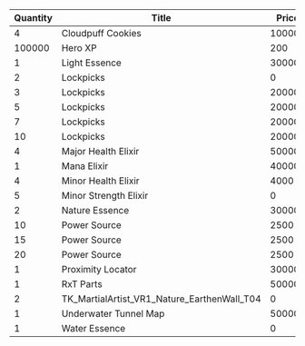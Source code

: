 | Quantity | Title | Price | Currency |  Dev Name |
| -------- | ----- | ----- | -------- |  -------- |
| 4 | Cloudpuff Cookies | 100000 | Gold | Marketplace.L06.Page01.Token.05 |
| 100000 | Hero XP | 200 | Gold | Marketplace.L02.Page01.XP.01 |
| 1 | Light Essence | 300000 | Gold | Marketplace.L12.Page01.Reagent.03 |
| 2 | Lockpicks | 0 | Gold | Marketplace.L01.Page1.VIP5.FreeBonus.02 |
| 3 | Lockpicks | 20000 | Gold | Marketplace.L03.Page01.MapFragments.01 |
| 5 | Lockpicks | 20000 | Gold | Marketplace.L07.Page01.MapFragments.04 |
| 7 | Lockpicks | 20000 | Gold | Marketplace.L11.Page01.TreasureMap.01 |
| 10 | Lockpicks | 20000 | Gold | Marketplace.L16.Page01.TreasureMap.04 |
| 4 | Major Health Elixir | 50000 | Gold | Marketplace.L09.Page01.MajorElixir.01 |
| 1 | Mana Elixir | 400000 | Gold | Marketplace.L14.Page01.ElixirAll.03 |
| 4 | Minor Health Elixir | 4000 | Gold | Marketplace.L04.Page01.MinorElixir.01 |
| 5 | Minor Strength Elixir | 0 | Gold | Marketplace.L01.Page01.Free.03 |
| 2 | Nature Essence | 300000 | Gold | Marketplace.L17.Page01.Shard.09 |
| 10 | Power Source | 2500 | Gold | Marketplace.L05.Page01.PowerSource.01 |
| 15 | Power Source | 2500 | Gold | Marketplace.L10.Page01.PowerSource.04 |
| 20 | Power Source | 2500 | Gold | Marketplace.L15.Page01.PowerSource.07 |
| 1 | Proximity Locator | 300000 | Gold | Marketplace.L18.Page01.Hero.01 |
| 1 | RxT Parts | 50000 | Gold | Marketplace.L19.Page01.Misc.16 |
| 2 | TK_MartialArtist_VR1_Nature_EarthenWall_T04 | 0 | Gold | Marketplace.L20.Page01.Free.73 |
| 1 | Underwater Tunnel Map | 500000 | Gold | Marketplace.L13.Page01.MapsMisc.08 |
| 1 | Water Essence | 0 | Gold | Marketplace.L08.Page01.Free.44 |
